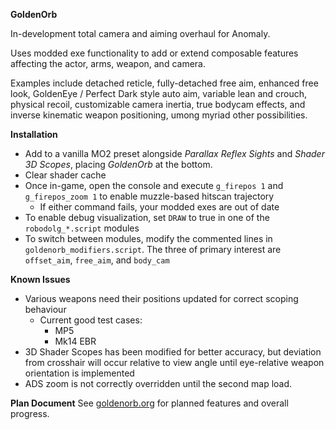 **GoldenOrb**

In-development total camera and aiming overhaul for Anomaly.

Uses modded exe functionality to add or extend composable features affecting the actor, arms, weapon, and camera.

Examples include detached reticle, fully-detached free aim, enhanced free look, GoldenEye / Perfect Dark style auto aim, variable lean and crouch, physical recoil, customizable camera inertia, true bodycam effects, and inverse kinematic weapon positioning, umong myriad other possibilities.

**Installation**

- Add to a vanilla MO2 preset alongside *Parallax Reflex Sights* and *Shader 3D Scopes*, placing *GoldenOrb* at the bottom.
- Clear shader cache
- Once in-game, open the console and execute `g_firepos 1` and `g_firepos_zoom 1` to enable muzzle-based hitscan trajectory
  - If either command fails, your modded exes are out of date
- To enable debug visualization, set `DRAW` to true in one of the `robodolg_*.script` modules
- To switch between modules, modify the commented lines in `goldenorb_modifiers.script`. The three of primary interest are `offset_aim`, `free_aim`, and `body_cam`

**Known Issues**
- Various weapons need their positions updated for correct scoping behaviour
  - Current good test cases:
    - MP5
    - Mk14 EBR
- 3D Shader Scopes has been modified for better accuracy, but deviation from crosshair will occur relative to view angle until eye-relative weapon orientation is implemented
- ADS zoom is not correctly overridden until the second map load.

**Plan Document**
See [goldenorb.org](goldenorb.org) for planned features and overall progress.
